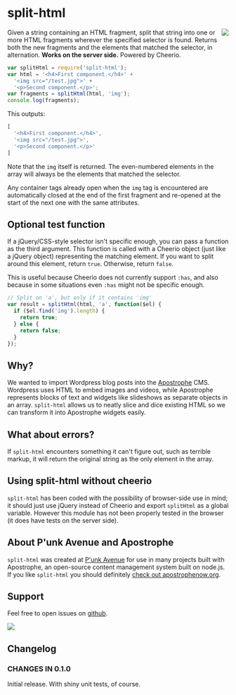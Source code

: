 split-html
==========

<a href="http://apostrophenow.org/"><img src="https://raw.githubusercontent.com/punkave/split-html/master/logos/logo-box-madefor.png" align="right" /></a>

Given a string containing an HTML fragment, split that string into one or more HTML fragments wherever the specified selector is found. Returns both the new fragments and the elements that matched the selector, in alternation. **Works on the server side.** Powered by Cheerio.

```javascript
var splitHtml = require('split-html');
var html = '<h4>First component.</h4>' +
  '<img src="/test.jpg">' +
  '<p>Second component.</p>';
var fragments = splitHtml(html, 'img');
console.log(fragments);
```

This outputs:

```javascript
[
  '<h4>First component.</h4>',
  '<img src="/test.jpg">',
  '<p>Second component.</p>'
]
```

Note that the `img` itself is returned. The even-numbered elements in the array will always be the elements that matched the selector.

Any container tags already open when the `img` tag is encountered are automatically closed at the end of the first fragment and re-opened at the start of the next one with the same attributes.

## Optional test function

If a jQuery/CSS-style selector isn't specific enough, you can pass a function as the third argument. This function is called with a Cheerio object (just like a jQuery object) representing the matching element. If you want to split around this element, return `true`. Otherwise, return `false`.

This is useful because Cheerio does not currently support `:has`, and also because in some situations even `:has` might not be specific enough.

```javascript
// Split on 'a', but only if it contains 'img'
var result = splitHtml(html, 'a', function($el) {
  if ($el.find('img').length) {
    return true;
  } else {
    return false;
  }
});
```

## Why?

We wanted to import Wordpress blog posts into the [Apostrophe](http://apostrophenow.org) CMS. Wordpress uses HTML to embed images and videos, while Apostrophe represents blocks of text and widgets like slideshows as separate objects in an array. `split-html` allows us to neatly slice and dice existing HTML so we can transform it into Apostrophe widgets easily.

## What about errors?

If `split-html` encounters something it can't figure out, such as terrible markup, it will return the original string as the only element in the array.

## Using split-html without cheerio

`split-html` has been coded with the possibility of browser-side use in mind; it should just use jQuery instead of Cheerio and export `splitHtml` as a global variable. However this module has not been properly tested in the browser (it does have tests on the server side).

## About P'unk Avenue and Apostrophe

`split-html` was created at [P'unk Avenue](http://punkave.com) for use in many projects built with Apostrophe, an open-source content management system built on node.js. If you like `split-html` you should definitely [check out apostrophenow.org](http://apostrophenow.org).

## Support

Feel free to open issues on [github](http://github.com/punkave/split-html).

<a href="http://punkave.com/"><img src="https://raw.githubusercontent.com/punkave/split-html/master/logos/logo-box-builtby.png" /></a>

## Changelog

### CHANGES IN 0.1.0

Initial release. With shiny unit tests, of course.
